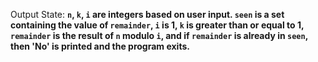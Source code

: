 Output State: **`n`, `k`, `i` are integers based on user input. `seen` is a set containing the value of `remainder`, `i` is 1, `k` is greater than or equal to 1, `remainder` is the result of `n` modulo `i`, and if `remainder` is already in `seen`, then 'No' is printed and the program exits.**